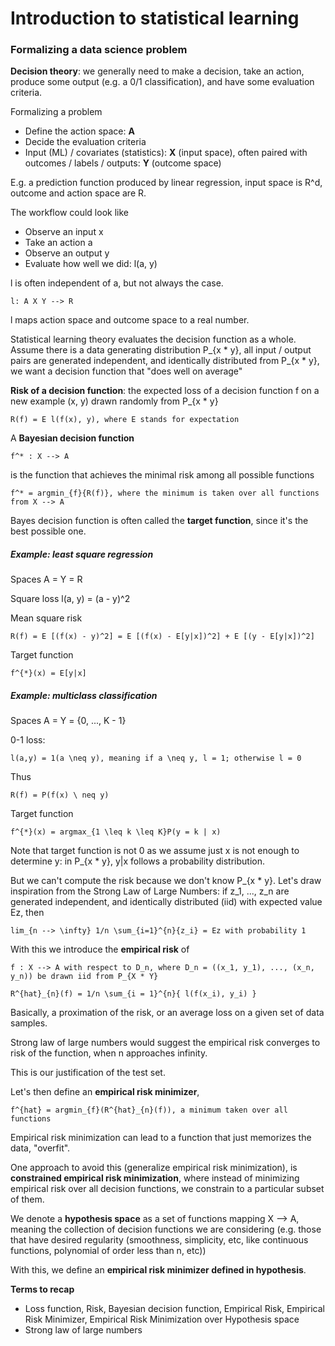 # Introduction to statistical learning

### Formalizing a data science problem

**Decision theory**: we generally need to make a decision, take an action, produce some output (e.g. a 0/1 classification), and have some evaluation criteria.

Formalizing a problem
* Define the action space: **A**
* Decide the evaluation criteria
* Input (ML) / covariates (statistics): **X** (input space), often paired with outcomes / labels / outputs: **Y** (outcome space)

E.g. a prediction function produced by linear regression, input space is R^d, outcome and action space are R.

The workflow could look like
* Observe an input x
* Take an action a
* Observe an output y
* Evaluate how well we did: l(a, y)

l is often independent of a, but not always the case.

```
l: A X Y --> R
```
l maps action space and outcome space to a real number.

Statistical learning theory evaluates the decision function as a whole.
Assume there is a data generating distribution P\_{x * y}, all input / output pairs are generated independent, and identically distributed from P\_{x * y}, we want a decision function that "does well on average"

**Risk of a decision function**: the expected loss of a decision function f on a new example (x, y) drawn randomly from P\_{x * y}
```
R(f) = E l(f(x), y), where E stands for expectation
```

A **Bayesian decision function**
```
f^* : X --> A
```
is the function that achieves the minimal risk among all possible functions
```
f^* = argmin_{f}{R(f)}, where the minimum is taken over all functions from X --> A
```
Bayes decision function is often called the **target function**, since it's the best possible one.

##### Example: least square regression

Spaces A = Y = R

Square loss l(a, y) = (a - y)^2

Mean square risk
```
R(f) = E [(f(x) - y)^2] = E [(f(x) - E[y|x])^2] + E [(y - E[y|x])^2]
```

Target function
```
f^{*}(x) = E[y|x]
```

##### Example: multiclass classification

Spaces A = Y = {0, ..., K - 1}

0-1 loss:
```
l(a,y) = 1(a \neq y), meaning if a \neq y, l = 1; otherwise l = 0
```

Thus
```
R(f) = P(f(x) \ neq y)
```

Target function
```
f^{*}(x) = argmax_{1 \leq k \leq K}P(y = k | x)
```
Note that target function is not 0 as we assume just x is not enough to determine y: in P\_{x * y}, y|x follows a probability distribution.


But we can't compute the risk because we don't know P\_{x * y}.
Let's draw inspiration from the Strong Law of Large Numbers: if z\_1, ..., z\_n are generated independent, and identically distributed (iid) with expected value Ez, then
```
lim_{n --> \infty} 1/n \sum_{i=1}^{n}{z_i} = Ez with probability 1
```

With this we introduce the **empirical risk** of
```
f : X --> A with respect to D_n, where D_n = ((x_1, y_1), ..., (x_n, y_n)) be drawn iid from P_{X * Y}

R^{hat}_{n}(f) = 1/n \sum_{i = 1}^{n}{ l(f(x_i), y_i) }
```

Basically, a proximation of the risk, or an average loss on a given set of data samples.

Strong law of large numbers would suggest the empirical risk converges to risk of the function, when n approaches infinity.

This is our justification of the test set.

Let's then define an **empirical risk minimizer**,
```
f^{hat} = argmin_{f}(R^{hat}_{n}(f)), a minimum taken over all functions
```

Empirical risk minimization can lead to a function that just memorizes the data, "overfit".

One approach to avoid this (generalize empirical risk minimization), is **constrained empirical risk minimization**, where instead of minimizing empirical risk over all decision functions, we constrain to a particular subset of them.

We denote a **hypothesis space** as a set of functions mapping X --> A, meaning the collection of decision functions we are considering (e.g. those that have desired regularity (smoothness, simplicity, etc, like continuous functions, polynomial of order less than n, etc))

With this, we define an **empirical risk minimizer defined in hypothesis**.

**Terms to recap**
* Loss function, Risk, Bayesian decision function, Empirical Risk, Empirical Risk Minimizer, Empirical Risk Minimization over Hypothesis space
* Strong law of large numbers
